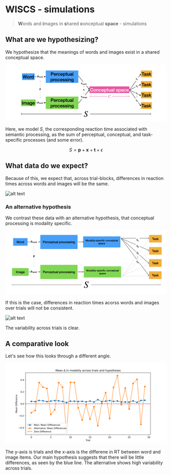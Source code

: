 # WISCS - simulations
> **W**ords and **i**mages in **s**hared **c**onceptual **space** - simulations

## What are we hypothesizing?

We hypothesize that the meanings of words and images exist in a shared conceptual space.

![alt text](figs/main.png)

Here, we model $S$, the corresponding reaction time associated with semantic processing, as the sum of perceptual, conceptual, and task-specific processes (and some error). 

$$
S = \mathbf{p} + \mathbf{x} + \mathbf{t} + \epsilon
$$

## What data do we expect?

Because of this, we expect that, across trial-blocks, differences in reaction times across words and images will be the same.

![alt text](figs/main_dist.png)

### An alternative hypothesis

We contrast these data with an alternative hypothesis, that conceptual processing is modality specific. 

![alt text](figs/alt1.png)

If this is the case, differences in reaction times acorss words and images over trials will not be consistent. 

![alt text](figs/alt_dist.png)

The variability across trials is clear.

## A comparative look
Let's see how this looks through a different angle.

![alt text](figs/compare.png)

The y-axis is trials and the x-axis is the differene in RT between word and image items. Our main hypothesis suggests that there will be little differences, as seen by the blue line. The alternative shows high variability across trials. 
